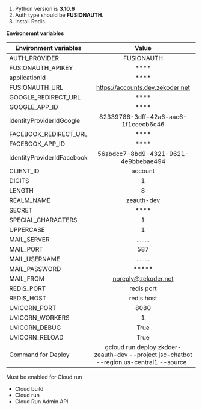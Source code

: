 1. Python version is **3.10.6**
2. Auth type should be **FUSIONAUTH**. 
3. Install Redis.

**Environemnt variables**

| Environment variables |                                           Value                                           |
|-----------------------|:-----------------------------------------------------------------------------------------:| 
| AUTH_PROVIDER         |                                        FUSIONAUTH                                         |
| FUSIONAUTH_APIKEY     |                                           ****                                            |
| applicationId         |                                           ****                                            |
 FUSIONAUTH_URL        |                             https://accounts.dev.zekoder.net                              |
GOOGLE_REDIRECT_URL    |                                           ****                                            |
GOOGLE_APP_ID        |                                           ****                                            |
identityProviderIdGoogle |                           82339786-3dff-42a6-aac6-1f1ceecb6c46                            |
FACEBOOK_REDIRECT_URL    |                                           ****                                            |
FACEBOOK_APP_ID        |                                           ****                                            |
identityProviderIdFacebook |                           56abdcc7-8bd9-4321-9621-4e9bbebae494                            |
| CLIENT_ID             |                                          account                                          |
| DIGITS                |                                             1                                             |
| LENGTH                |                                             8                                             |
| REALM_NAME            |                                        zeauth-dev                                         |
| SECRET                |                                           ****                                            |
| SPECIAL_CHARACTERS    |                                             1                                             |
| UPPERCASE             |                                             1                                             |
| MAIL_SERVER           |                                         ........                                          |
| MAIL_PORT             |                                            587                                            |
| MAIL_USERNAME         |                                         ........                                          |
| MAIL_PASSWORD         |                                           *****                                           |
| MAIL_FROM             |                                    noreply@zekoder.net                                    |
| REDIS_PORT            |                                        redis port                                         |
| REDIS_HOST            |                                        redis host                                         |
| UVICORN_PORT          |                                           8080                                            |
| UVICORN_WORKERS       |                                             1                                             |
| UVICORN_DEBUG         |                                           True                                            |
| UVICORN_RELOAD        |                                           True                                            |
| Command for Deploy    | gcloud run deploy zkdoer-zeauth-dev --project jsc-chatbot --region us-central1 --source . |



Must be enabled for Cloud run

- Cloud build
- Cloud run
- Cloud Run Admin API